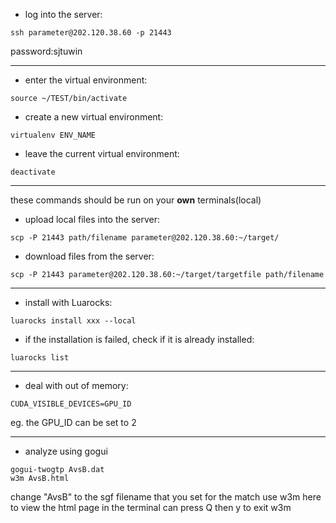 - log into the server:
```
ssh parameter@202.120.38.60 -p 21443
```
password:sjtuwin

---


- enter the virtual environment:
```
source ~/TEST/bin/activate
```
- create a new virtual environment:
```
virtualenv ENV_NAME
```
- leave the current virtual environment:
```
deactivate
```

---
these commands should be run on your **own** terminals(local)
- upload local files into the server:
```
scp -P 21443 path/filename parameter@202.120.38.60:~/target/
```

- download files from the server:
```
scp -P 21443 parameter@202.120.38.60:~/target/targetfile path/filename
```

---

- install with Luarocks:
```
luarocks install xxx --local
```
- if the installation is failed, check if it is already installed:
```
luarocks list
```

---

- deal with out of memory:
```
CUDA_VISIBLE_DEVICES=GPU_ID
```

eg. the GPU_ID can be set to 2

---

- analyze using gogui
```
gogui-twogtp AvsB.dat
w3m AvsB.html
```

change "AvsB" to the sgf filename that you set for the match
use w3m here to view the html page in the terminal
can press Q then y to exit w3m
